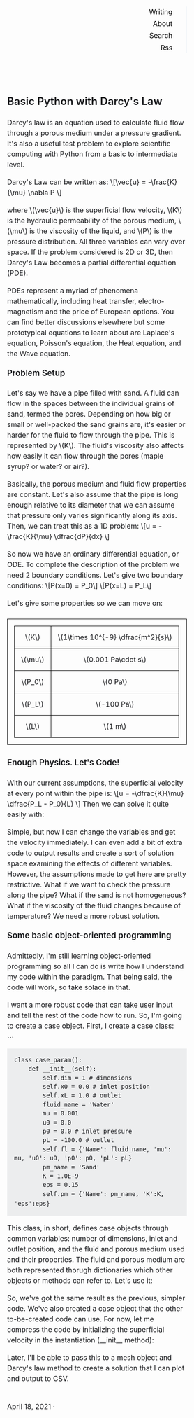 <meta charset="UTF-8">

<meta name="viewport" content="width=device-width, initial-scale=1.0">

<meta name="generator" content="Jekyll v4.0.0">

<meta property="og:title" content="Basic Python w/ Darcy's Law">

<meta property="og:locale" content="en_US">

<meta name="description" content="This is a collection of short CSS snippets I thought might be useful for beginners">

<meta property="og:description" content="This is a collection of short CSS snippets I thought might be useful for beginners">

<link rel="canonical" href="http://localhost:4000/2014/05/12/css-hacks-you-may-not-know">

<meta property="og:url" content="http://localhost:4000/2014/05/12/css-hacks-you-may-not-know">

<meta property="og:site_name" content="Sidey">

<meta property="og:type" content="article">

<meta property="article:published_time" content="2014-05-12T00:00:00+03:00">

<meta name="twitter:card" content="summary">

<meta property="twitter:title" content="Basic Python w/ Darcy's Law">

<meta name="twitter:site" content="@">

<script type="application/ld+json"> {"description":"This is a collection of short CSS snippets I thought might be useful for beginners","mainEntityOfPage":{"@type":"WebPage","@id":"http://localhost:4000/2014/05/12/css-hacks-you-may-not-know"},"@type":"BlogPosting","url":"http://localhost:4000/2014/05/12/css-hacks-you-may-not-know","headline":"Basic Python w/ Darcy's Law","dateModified":"2014-05-12T00:00:00+03:00","datePublished":"2014-05-12T00:00:00+03:00","@context":"https://schema.org"} </script>

<title> Basic Python w/ Darcy's Law </title>

<link rel="shortcut icon" href="/favicon.png">

<link rel="alternate" type="application/atom+xml" title="Sidey" href="/atom.xml">

<link rel="alternate" type="application/json" title="Sidey" href="http://localhost:4000/feed.json">

<link rel="sitemap" type="application/xml" title="sitemap" href="/sitemap.xml">

<style> *,:after,:before{box-sizing:border-box;background-color:inherit;color:inherit;margin:0;padding:0}body{font-family:-apple-system,BlinkMacSystemFont,'avenir next',avenir,helvetica,'helvetica neue',ubuntu,roboto,noto,'segoe ui',arial,sans-serif;-webkit-font-smoothing:antialiased;text-rendering:optimizeLegibility;line-height:1.5;font-size:1rem;color:#16171a}nav ul{border-right:1px solid #edf2f7}a{color:#000;text-decoration-skip-ink:auto;text-decoration:underline}pre{margin:.5rem 0;padding:.5rem}.post p{margin:.5rem 0}.post h1,.post h2,.post h3,.post h4{margin:1rem 0}.post h2:first-child,.project h2:first-child,.photo h2:first-child{margin-top:0}.meta{margin:2rem 0}code,pre{background:#ecedee}code{padding:.1rem}pre code{border:none}pre{padding:1rem;overflow-x:auto}img{max-width:100%}hr{background:#000;height:1px;border:0}header{flex-basis:10rem;flex-grow:1;position:relative}header a{text-decoration:none}header li{margin-bottom:.2rem;text-align:right;margin-right:2rem}header a.active{font-weight:bold}header,section{padding:1rem}blockquote{font-style:italic;border-left:5px solid #ececec;padding-left:1rem}h1,h2,h3,h4,h5{line-height:1;margin:1rem 0;font-weight:600}section h1:first-child{margin-top:0}strong,b{font-weight:bold}.photos ul{list-style:none}.photos li{margin-bottom:1.5rem}.photo picture,.project picture{margin-bottom:0.5rem}.posts ul,header ul{list-style:none}.posts li{align-items:center;display:flex;justify-content:space-between;margin-bottom:.5rem}.posts li a,.posts li div,.projects li a{white-space:nowrap;overflow:hidden;text-overflow:ellipsis;text-decoration:none}.posts li time,.projects li time{padding-left:1rem;white-space:nowrap;font-variant-numeric:tabular-nums}.post ul,.project ul,.post ol{list-style-position:inside}main{display:flex;flex-wrap:wrap;max-width:60rem;margin:2rem auto;padding:1rem}@media screen and (max-width: 45rem){header li{display:inline;margin-right:1rem}.logo{padding-bottom:1rem}header ul{border-bottom:1px solid #edf2f7;padding-bottom:2rem}nav ul{border-right:0px}.photos ul{margin-top:0.5rem}}section{flex-basis:0;flex-grow:999;min-width:70%;display:flex;flex-direction:column} table, th, td { border: 1px solid black; border-collapse: collapse; padding: 15px; text-align: center; } table.center { margin-left: auto; margin-right: auto; } </style>

<script src="https://polyfill.io/v3/polyfill.min.js?features=es6"></script>

<script id="MathJax-script" async="" src="https://cdn.jsdelivr.net/npm/mathjax@3/es5/tex-mml-chtml.js"></script>

<main role="main"><header role="banner"><!--<h1 class="logo">Sidey</h1>--><nav role="navigation"><ul><li><a href="/">Writing</a></li><li><a href="/about">About</a></li><li><a href="/search">Search</a></li><li><a href="/atom.xml">Rss</a></li></ul></nav></header><section class="post">
<h2>Basic Python with Darcy's Law </h2>
<p> Darcy's law is an equation used to calculate fluid flow through a porous medium under a pressure gradient. It's also a useful test problem to explore scientific computing with Python from a basic to intermediate level. </p><p> Darcy's Law can be written as: \[\vec{u} = -\frac{K}{\mu} \nabla P \] </p><p>where \(\vec{u}\) is the superficial flow velocity, \(K\) is the hydraulic permeability of the porous medium, \(\mu\) is the viscosity of the liquid, and \(P\) is the pressure distribution. All three variables can vary over space. If the problem considered is 2D or 3D, then Darcy's Law becomes a partial differential equation (PDE).</p><p> PDEs represent a myriad of phenomena mathematically, including heat transfer, electro-magnetism and the price of European options. You can find better discussions elsewhere but some prototypical equations to learn about are Laplace's equation, Poisson's equation, the Heat equation, and the Wave equation. </p><h3>Problem Setup</h3><p>Let's say we have a pipe filled with sand. A fluid can flow in the spaces between the individual grains of sand, termed the pores. Depending on how big or small or well-packed the sand grains are, it's easier or harder for the fluid to flow through the pipe. This is represented by \(K\). The fluid's viscosity also affects how easily it can flow through the pores (maple syrup? or water? or air?).</p><p>Basically, the porous medium and fluid flow properties are constant. Let's also assume that the pipe is long enough relative to its diameter that we can assume that pressure only varies significantly along its axis. Then, we can treat this as a 1D problem: \[u = -\frac{K}{\mu} \dfrac{dP}{dx} \]</p><p> So now we have an ordinary differential equation, or ODE. To complete the description of the problem we need 2 boundary conditions. Let's give two boundary conditions: \[P(x=0) = P_0\] \[P(x=L) = P_L\] </p><p>Let's give some properties so we can move on:</p><table class="center"><tbody><tr><td>\(K\)</td><td>\(1\times 10^{-9} \dfrac{m^2}{s}\)</td></tr><tr><td>\(\mu\)</td><td>\(0.001 Pa\cdot s\)</td></tr><tr><td>\(P_0\)</td><td>\(0 Pa\)</td></tr><tr><td>\(P_L\)</td><td>\(-100 Pa\)</td></tr><tr><td>\(L\)</td><td>\(1 m\)</td></tr></tbody></table><h3>Enough Physics. Let's Code!</h3><p>With our current assumptions, the superficial velocity at every point within the pipe is: \[u = -\dfrac{K}{\mu} \dfrac{P_L - P_0}{L} \] Then we can solve it quite easily with:</p><precode language="python" precodenum="0"></precode><p>Simple, but now I can change the variables and get the velocity immediately. I can even add a bit of extra code to output results and create a sort of solution space examining the effects of different variables. However, the assumptions made to get here are pretty restrictive. What if we want to check the pressure along the pipe? What if the sand is not homogeneous? What if the viscosity of the fluid changes because of temperature? We need a more robust solution. </p><h3>Some basic object-oriented programming</h3><p> Admittedly, I'm still learning object-oriented programming so all I can do is write how I understand my code within the paradigm. That being said, the code will work, so take solace in that. </p><p> I want a more robust code that can take user input and tell the rest of the code how to run. So, I'm going to create a case object. First, I create a case class: </p>
```
<pre><code class="language-python">class case_param(): <br>    def __init__(self): <br>        self.dim = 1 # dimensions <br>        self.x0 = 0.0 # inlet position <br>        self.xL = 1.0 # outlet <br>        fluid_name = 'Water' <br>        mu = 0.001 <br>        u0 = 0.0 <br>        p0 = 0.0 # inlet pressure <br>        pL = -100.0 # outlet <br>        self.fl = {'Name': fluid_name, 'mu': mu, 'u0': u0, 'p0': p0, 'pL': pL} <br>        pm_name = 'Sand' <br>        K = 1.0E-9 <br>        eps = 0.15 <br>        self.pm = {'Name': pm_name, 'K':K, 'eps':eps} </code> </pre>
 <p>This class, in short, defines case objects through common variables: number of dimensions, inlet and outlet position, and the fluid and porous medium used and their properties. The fluid and porous medium are both represented thorugh dictionaries which other objects or methods can refer to. Let's use it: </p><precode language="python" precodenum="2"></precode><p> So, we've got the same result as the previous, simpler code. We've also created a case object that the other to-be-created code can use. For now, let me compress the code by initializing the superficial velocity in the instantiation (__init__ method):</p><precode language="python" precodenum="3"></precode><p> Later, I'll be able to pass this to a mesh object and Darcy's law method to create a solution that I can plot and output to CSV. </p><span class="meta"><time datetime="2021-04-18T00:00:00+03:00">April 18, 2021</time> · <!--<a href="/tag/css">css</a>--></span></section></main>

